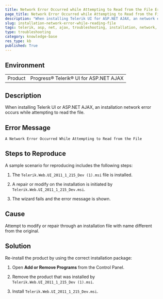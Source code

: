 ```yaml
---
title: Network Error Occurred while Attempting to Read from the File Error Occurs
page_title: Network Error Occurred while Attempting to Read from the File Error Occurs
description: "When installing Telerik UI for ASP.NET AJAX, an network error occurs while attempting to read from the file."
slug: installation-network-error-while-reading-file
tags: telerik, asp, net, ajax, troubleshooting, installation, network, error, while, attempting, to, read, from, file
type: troubleshooting
category: knowledge-base
res_type: kb
published: True
---
```


## Environment

<table>
	<tbody>
		<tr>
			<td>Product</td>
			<td>Progress® Telerik® UI for ASP.NET AJAX</td>
		</tr>
	</tbody>
</table>

## Description

When installing Telerik UI or ASP.NET AJAX, an installation network error occurs while attempting to read the file.

## Error Message

`A Network Error Occurred While Attempting to Read from the File`

## Steps to Reproduce

A sample scenario for reproducing includes the following steps:

1. The `Telerik.Web.UI_2011_1_215_Dev (1).msi` file is installed.

1. A repair or modify on the installation is initiated by `Telerik.Web.UI_2011_1_215_Dev.msi`.

1. The wizard fails and the error message is shown.

## Cause

Attempt to modify or repair through an installation file with name different from the original.

## Solution

Re-install the product by using the correct installation package:

1. Open **Add or Remove Programs** from the Control Panel.

1. Remove the product that was installed by `Telerik.Web.UI_2011_1_215_Dev (1).msi`.

1. Install `Telerik.Web.UI_2011_1_215_Dev.msi`.
